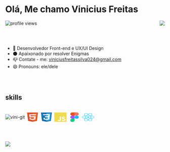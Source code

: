 <h1>Olá, Me chamo Vinicius Freitas</h1>

<img align="right" height="650px" src="https://raw.githubusercontent.com/gist/vinicius024/1e734010f4930a60027f79c86c292f65/raw/d4483d1b8d77505cac2e3ca7ef8db0bb8e364955/githubcard.svg"/>
  
<p align="left"> <img src="https://komarev.com/ghpvc/?username=vinicius024&color=orange" alt="profile views"/></p>
<br></br>

- 🔰 Desenvolvedor Front-end e UX/UI Design
- 🌑 Apaixonado por resolver Enigmas
- 📪 Contate - me: viniciusfreitassilva024@gmail.com
- 😄 Pronouns: ele/dele

<br></br>

## skills
<div style="display: inline_block" align="left"><br>
  <img align="center" alt="vini-git" height="30" width="40" src="https://cdn.jsdelivr.net/gh/devicons/devicon/icons/git/git-original.svg" />
  <img align="center" alt="vini-HTML" height="30" width="40" src="https://raw.githubusercontent.com/devicons/devicon/master/icons/html5/html5-original.svg">
  <img align="center" alt="vini-CSS" height="30" width="40" src="https://raw.githubusercontent.com/devicons/devicon/master/icons/css3/css3-original.svg">
  <img align="center" alt="vini-Js" height="30" width="40" src="https://raw.githubusercontent.com/devicons/devicon/master/icons/javascript/javascript-plain.svg">
  <img align="center" alt="vini-Figma" height="30" width="40" src="https://raw.githubusercontent.com/devicons/devicon/master/icons/figma/figma-original.svg">
  <img align="center" alt="vini-React" height="30" width="40" src="https://raw.githubusercontent.com/devicons/devicon/master/icons/react/react-original.svg">
</div>

<br></br>

<div align="left">
  <a href="https://github.com/vinicius024">
  <img height="180em" src="https://github-readme-stats.vercel.app/api/top-langs/?username=vinicius024&layout=compact&langs_count=7&theme=dracula"/>
</div>
